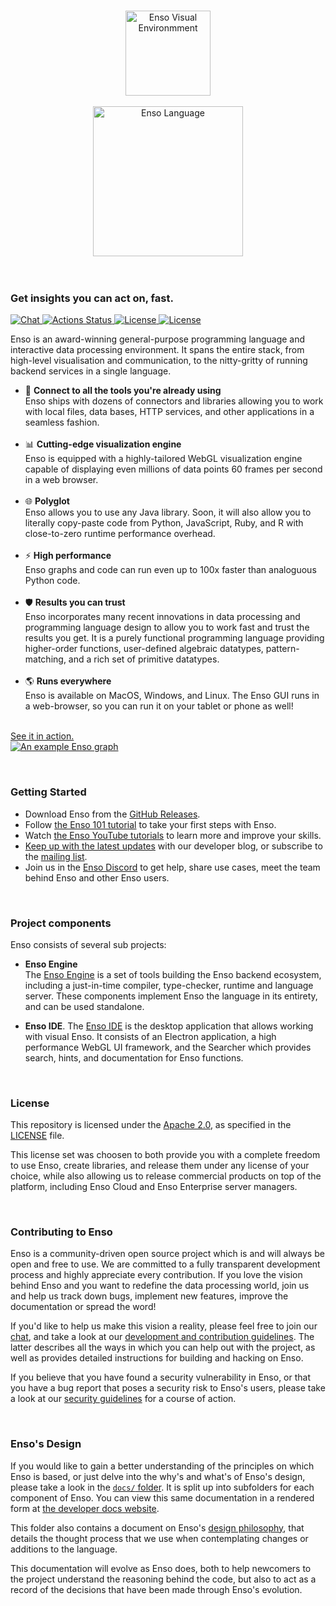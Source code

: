 <p align="center">
  <br/>
  <a href="http://enso.org">
      <img
          src="https://user-images.githubusercontent.com/1623053/79905826-22bac080-8417-11ea-82b0-ee015904a485.png"
          alt="Enso Visual Environmment"
          width="136"
      />
  </a>
  <br/>
  <br/>
  <a href="http://enso.org">
      <img
          src="https://user-images.githubusercontent.com/1623053/75661125-05664300-5c6d-11ea-9bd3-8a5355db9609.png"
          alt="Enso Language"
          width="240"
      />
  </a>
  <br/>
  <br/>
  <br/>
</p>


### Get insights you can act on, fast.

<p>
  <a href="http://chat.enso.org">
    <img src="https://img.shields.io/discord/401396655599124480?label=Chat&color=2ec352&labelColor=2c3239"
         alt="Chat">
  </a>
  <a href="https://github.com/enso-org/enso/actions">
    <img src="https://github.com/enso-org/enso/workflows/Engine%20CI/badge.svg"
         alt="Actions Status">
  </a>
  <a href="https://github.com/enso-org/enso/blob/main/LICENSE">
    <img src="https://img.shields.io/static/v1?label=Compiler%20License&message=Apache%20v2&color=2ec352&labelColor=2c3239"
         alt="License">
  </a>
  <a href="https://github.com/enso-org/ide/blob/main/LICENSE">
    <img src="https://img.shields.io/static/v1?label=GUI%20License&message=AGPL%20v3&color=2ec352&labelColor=2c3239"
         alt="License">
  </a>
</p>

Enso is an award-winning general-purpose programming language and interactive data processing environment. It spans the entire stack, from high-level visualisation and communication, to the nitty-gritty of running backend services in a single language.

* 🔗 **Connect to all the tools you're already using**  
  Enso ships with dozens of connectors and libraries allowing you to work with local files, data bases, HTTP services, and other applications in a seamless fashion.<br/><br/>
* 📊 **Cutting-edge visualization engine**  
  Enso is equipped with a highly-tailored WebGL visualization engine capable of displaying even millions of data points 60 frames per second in a web browser.<br/><br/>
* 🌐 **Polyglot**  
  Enso allows you to use any Java library. Soon, it will also allow you to literally copy-paste code from Python, JavaScript, Ruby, and R with close-to-zero runtime performance overhead.<br/><br/>
* ⚡ **High performance**  
  Enso graphs and code can run even up to 100x faster than analoguous Python code.<br/><br/>
* 🛡️ **Results you can trust**  
  Enso incorporates many recent innovations in data processing and programming language design to allow you to work fast and trust the results you get. It is a purely functional programming language providing higher-order functions, user-defined algebraic datatypes, pattern-matching, and a rich set of primitive datatypes.<br/><br/>
* 🌎 **Runs everywhere**  
  Enso is available on MacOS, Windows, and Linux. The Enso GUI runs in a web-browser, so you can run it on your tablet or phone as well!<br/><br/>

<a href="https://www.youtube.com/watch?v=XReCQMZUmuE">See it in action.<br>
<img alt="An example Enso graph" src="https://user-images.githubusercontent.com/1623053/105841783-7c1ed400-5fd5-11eb-8493-7c6a629a84b7.png">
</a>

<br/>

### Getting Started

* Download Enso from the [GitHub Releases](https://github.com/enso-org/ide/releases).
* Follow [the Enso 101 tutorial](https://github.com/enso-org/tutorial_101) to take your first steps with Enso.
* Watch [the Enso YouTube tutorials](https://www.youtube.com/playlist?list=PLk8NuufOVK01GhaObYr1_gqeASlkj2um0) to learn more and improve your skills.
* [Keep up with the latest updates](https://medium.com/@enso_org) with our developer blog, or subscribe to the [mailing list](http://eepurl.com/bRru9j).
* Join us in the [Enso Discord](https://discord.gg/enso) to get help, share use cases, meet the team behind Enso and other Enso users. 

<br/>

### Project components

Enso consists of several sub projects:

  * **Enso Engine**  
    The [Enso Engine](./engine/) is a set of tools building the Enso backend ecosystem, including a just-in-time compiler, type-checker, runtime and language server. These components implement Enso the language in its entirety, and can be used standalone. 

  * **Enso IDE**. 
    The [Enso IDE](https://github.com/enso-org/ide) is the desktop application that allows working with visual Enso. It consists of an Electron application, a high     performance WebGL UI framework, and the Searcher which provides search, hints, and documentation for Enso functions.

<br/>

### License

This repository is licensed under the
[Apache 2.0](https://opensource.org/licenses/apache-2.0), as specified in the
[LICENSE](https://github.com/enso-org/enso/blob/main/LICENSE) file.

This license set was choosen to both provide you with a complete freedom to use
Enso, create libraries, and release them under any license of your choice, while
also allowing us to release commercial products on top of the platform,
including Enso Cloud and Enso Enterprise server managers.

<br/>

### Contributing to Enso

Enso is a community-driven open source project which is and will always be open
and free to use. We are committed to a fully transparent development process and
highly appreciate every contribution. If you love the vision behind Enso and you
want to redefine the data processing world, join us and help us track down bugs,
implement new features, improve the documentation or spread the word!

If you'd like to help us make this vision a reality, please feel free to join
our [chat](https://discord.gg/enso), and take a look at our
[development and contribution guidelines](./docs/CONTRIBUTING.md). The latter
describes all the ways in which you can help out with the project, as well as
provides detailed instructions for building and hacking on Enso.

If you believe that you have found a security vulnerability in Enso, or that you
have a bug report that poses a security risk to Enso's users, please take a look
at our [security guidelines](./docs/SECURITY.md) for a course of action.

<br/>

### Enso's Design

If you would like to gain a better understanding of the principles on which Enso
is based, or just delve into the why's and what's of Enso's design, please take
a look in the [`docs/` folder](./docs/). It is split up into subfolders for each
component of Enso. You can view this same documentation in a rendered form at
[the developer docs website](https://dev.enso.org).

This folder also contains a document on Enso's
[design philosophy](./docs/enso-philosophy.md), that details the thought process
that we use when contemplating changes or additions to the language.

This documentation will evolve as Enso does, both to help newcomers to the
project understand the reasoning behind the code, but also to act as a record of
the decisions that have been made through Enso's evolution.
